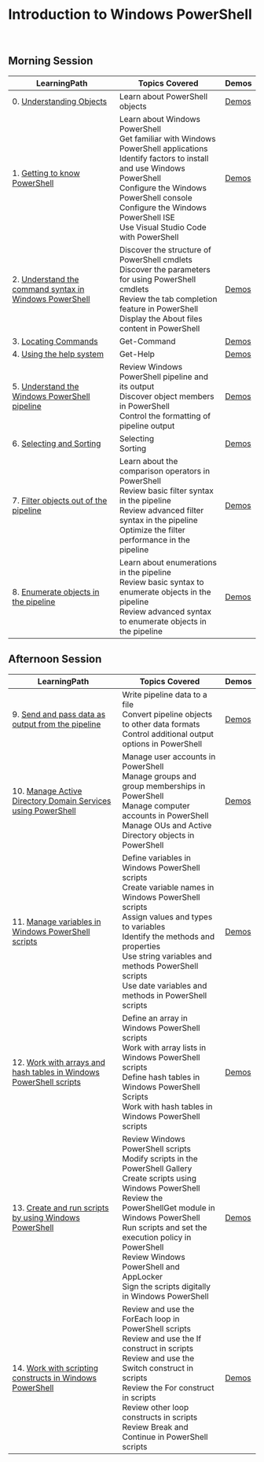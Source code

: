 # Introduction to Windows PowerShell

<br>

## Morning Session
|LearningPath |Topics Covered |Demos|
|---|---|---|
|0. [Understanding Objects](https://learn.microsoft.com/en-us/powershell/module/microsoft.powershell.core/about/about_objects?view=powershell-7.3)|Learn about PowerShell objects|[Demos](demos/demos00.md)|
|1. [Getting to know PowerShell](https://learn.microsoft.com/en-au/training/modules/review-windows-powershell/)|Learn about Windows PowerShell<br>Get familiar with Windows PowerShell applications<br>Identify factors to install and use Windows PowerShell<br>Configure the Windows PowerShell console<br>Configure the Windows PowerShell ISE<br>Use Visual Studio Code with PowerShell|[Demos](demos/demos01.md)|
|2. [Understand the command syntax in Windows PowerShell](https://learn.microsoft.com/en-au/training/modules/understand-command-syntax-windows-powershell/)|Discover the structure of PowerShell cmdlets<br>Discover the parameters for using PowerShell cmdlets<br>Review the tab completion feature in PowerShell<br>Display the About files content in PowerShell|[Demos](demos/demos02.md)|
|3. [Locating Commands](https://learn.microsoft.com/en-au/training/modules/introduction-to-powershell/4-cmdlets)|Get-Command|[Demos](demos/demos03.md)|
|4. [Using the help system](https://learn.microsoft.com/en-au/training/modules/discover-commands/2-help)|Get-Help|[Demos](demos/demos04.md)|
|5. [Understand the Windows PowerShell pipeline](https://learn.microsoft.com/en-au/training/modules/understand-windows-powershell-pipeline/)|Review Windows PowerShell pipeline and its output<br>Discover object members in PowerShell<br>Control the formatting of pipeline output|[Demos](demos/demos05.md)|
|6. [Selecting and Sorting](https://learn.microsoft.com/en-au/training/modules/connect-commands/2-select-data)|Selecting<br>Sorting|[Demos](demos/demos06.md)|
|7. [Filter objects out of the pipeline](https://learn.microsoft.com/en-au/training/modules/filter-objects-out-of-pipeline/)|Learn about the comparison operators in PowerShell<br>Review basic filter syntax in the pipeline<br>Review advanced filter syntax in the pipeline<br>Optimize the filter performance in the pipeline|[Demos](demos/demos07.md)|
|8. [Enumerate objects in the pipeline](https://learn.microsoft.com/en-au/training/modules/enumerate-objects-pipeline/)|Learn about enumerations in the pipeline<br>Review basic syntax to enumerate objects in the pipeline<br>Review advanced syntax to enumerate objects in the pipeline|[Demos](demos/demos08.md)|

## Afternoon Session
|LearningPath |Topics Covered |Demos|
|---|---|---|
|9. [Send and pass data as output from the pipeline](https://learn.microsoft.com/en-au/training/modules/send-pass-data-output-from-pipeline/)|Write pipeline data to a file<br>Convert pipeline objects to other data formats<br>Control additional output options in PowerShell|[Demos](demos/demos09.md)|
|10. [Manage Active Directory Domain Services using PowerShell](https://learn.microsoft.com/en-au/training/modules/manage-active-directory-domain-services-use-powershell-cmdlets/)|Manage user accounts in PowerShell<br>Manage groups and group memberships in PowerShell<br>Manage computer accounts in PowerShell<br>Manage OUs and Active Directory objects in PowerShell|[Demos](demos/demos10.md)|
|11. [Manage variables in Windows PowerShell scripts](https://learn.microsoft.com/en-au/training/modules/manage-variables-windows-powershell-scripts/)|Define variables in Windows PowerShell scripts<br>Create variable names in Windows PowerShell scripts<br>Assign values and types to variables<br>Identify the methods and properties<br>Use string variables and methods PowerShell scripts<br>Use date variables and methods in PowerShell scripts|[Demos](demos/demos11.md)|
|12. [Work with arrays and hash tables in Windows PowerShell scripts](https://learn.microsoft.com/en-au/training/modules/work-arrays-hash-tables-window-powershell-scripts/)|Define an array in Windows PowerShell scripts<br>Work with array lists in Windows PowerShell scripts<br>Define hash tables in Windows PowerShell Scripts<br>Work with hash tables in Windows PowerShell scripts|[Demos](demos/demos12.md)|
|13. [Create and run scripts by using Windows PowerShell](https://learn.microsoft.com/en-au/training/modules/create-run-scripts-use-windows-powershell/)|Review Windows PowerShell scripts<br>Modify scripts in the PowerShell Gallery<br>Create scripts using Windows PowerShell<br>Review the PowerShellGet module in Windows PowerShell<br>Run scripts and set the execution policy in PowerShell<br>Review Windows PowerShell and AppLocker<br>Sign the scripts digitally in Windows PowerShell|[Demos](demos/demos13.md)|
|14. [Work with scripting constructs in Windows PowerShell](https://learn.microsoft.com/en-au/training/modules/work-script-constructs-windows-powershell/)|Review and use the ForEach loop in PowerShell scripts<br>Review and use the If construct in scripts<br>Review and use the Switch construct in scripts<br>Review the For construct in scripts<br>Review other loop constructs in scripts<br>Review Break and Continue in PowerShell scripts|[Demos](demos/demos14.md)|

